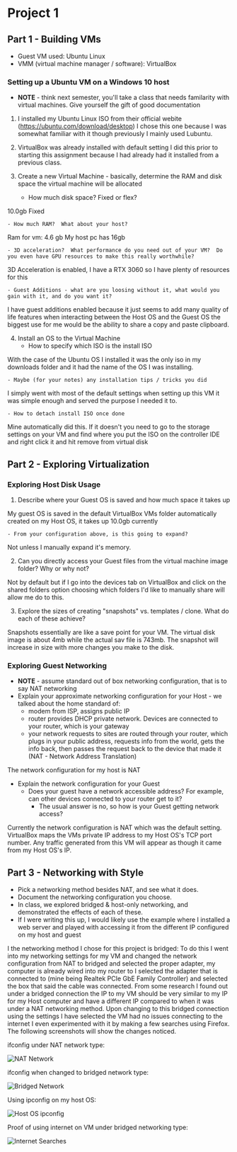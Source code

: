 # Project 1

## Part 1 - Building VMs

- Guest VM used: Ubuntu Linux
- VMM (virtual machine manager / software): VirtualBox

### Setting up a Ubuntu VM on a Windows 10 host

- **NOTE** - think next semester, you'll take a class that needs familarity with virtual machines.  Give yourself the gift of good documentation

1. I installed my Ubuntu Linux ISO from their official webite (https://ubuntu.com/download/desktop) I chose this one because I was somewhat familiar with it though previously I mainly used Lubuntu.
2. VirtualBox was already installed with default setting I did this prior to starting this assignment because I had already had it installed from a previous class.

3. Create a new Virtual Machine - basically, determine the RAM and disk space the virtual machine will be allocated
    - How much disk space?  Fixed or flex?

10.0gb Fixed

    - How much RAM?  What about your host?

Ram for vm: 4.6 gb My host pc has 16gb

    - 3D acceleration?  What performance do you need out of your VM?  Do you even have GPU resources to make this really worthwhile?

3D Acceleration is enabled, I have a RTX 3060 so I have plenty of resources for this

    - Guest Additions - what are you loosing without it, what would you gain with it, and do you want it?

I have guest additions enabled because it just seems to add many quality of life features when interacting between the Host OS and the Guest OS the biggest use for me would be the ability to share a copy and paste clipboard.

4. Install an OS to the Virtual Machine
    - How to specify which ISO is the install ISO

With the case of the Ubuntu OS I installed it was the only iso in my downloads folder and it had the name of the OS I was installing.

    - Maybe (for your notes) any installation tips / tricks you did

I simply went with most of the default settings when setting up this VM it was simple enough and served the purpose I needed it to.

    - How to detach install ISO once done

 Mine automatically did this. If it doesn't you need to go to the storage settings on your VM and find where you put the ISO on the controller IDE and right click it and hit remove from virtual disk

## Part 2 - Exploring Virtualization

### Exploring Host Disk Usage
1. Describe where your Guest OS is saved and how much space it takes up

My guest OS is saved in the default VirtualBox VMs folder automatically created on my Host OS, it takes up 10.0gb currently

    - From your configuration above, is this going to expand?

Not unless I manually expand it's memory.

2. Can you directly access your Guest files from the virtual machine image folder?  Why or why not?

Not by default but if I go into the devices tab on VirtualBox and click on the shared folders option choosing which folders I'd like to manually share will allow me do to this.

3. Explore the sizes of creating "snapshots" vs. templates / clone.  What do each of these achieve?

Snapshots essentially are like a save point for your VM. The virtual disk image is about 4mb while the actual sav file is 743mb. The snapshot will increase in size with more changes you make to the disk.

### Exploring Guest Networking

- **NOTE** - assume standard out of box networking configuration, that is to say NAT networking
- Explain your approximate networking configuration for your Host - we talked about the home standard of:
    - modem from ISP, assigns public IP
    - router provides DHCP private network.  Devices are connected to your router, which is your gateway
    - your network requests to sites are routed through your router, which plugs in your public address, requests info from the world, gets the info back, then passes the request back to the device that made it (NAT - Network Address Translation)

The network configuration for my host is NAT

- Explain the network configuration for your Guest
    - Does your guest have a network accessible address?  For example, can other devices connected to your router get to it?
        - The usual answer is no, so how is your Guest getting network access?

Currently the network configuration is NAT which was the default setting. VirtualBox maps the VMs private IP address to my Host OS's TCP port number. Any traffic generated from this VM will appear as though it came from my Host OS's IP.

## Part 3 - Networking with Style

- Pick a networking method besides NAT, and see what it does.
- Document the networking configuration you choose.  
- In class, we explored bridged & host-only networking, and demonstrated the effects of each of these.
- If I were writing this up, I would likely use the example where I installed a web server and played with accessing it from the different IP configured on my host and guest

I the networking method I chose for this project is bridged:
To do this I went into my networking settings for my VM and changed the network configuration from NAT to bridged and selected the proper adapter, my computer is already wired into my router to I selected the adapter that is connected to (mine being Realtek PCIe GbE Family Controller) and selected the box that said the cable was connected. From some research I found out under a bridged connection the IP to my VM should be very similar to my IP for my Host computer and have a different IP compared to when it was under a NAT networking method. Upon changing to this bridged connection using the settings I have selected the VM had no issues connecting to the internet I even experimented with it by making a few searches using Firefox. The following screenshots will show the changes noticed.

ifconfig under NAT network type:

![NAT Network](VMNAT.jpg)

ifconfig when changed to bridged network type:

![Bridged Network](VMBridged.jpg)

Using ipconfig on my host OS:

![Host OS ipconfig](HostNat.jpg)

Proof of using internet on VM under bridged networking type:

![Internet Searches](VMsearch.jpg)